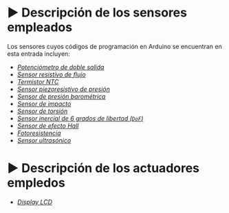 # ▶️ Descripción de los sensores empleados
Los sensores cuyos códigos de programación en Arduino se encuentran en esta entrada incluyen:
  * [_Potenciómetro de doble salida_](https://uelectronics.com/producto/potenciometro-6-pines-wh148/)
  * [_Sensor resistivo de flujo_](https://uelectronics.com/producto/sensor-de-flexion-4-5-pulgadas/)
  * [_Termistor NTC_](https://uelectronics.com/producto/termistor-ntc-ky-013/)
  * [_Sensor piezoresistivo de presión_](https://es.aliexpress.com/item/1005007057842984.html?src=google&pdp_npi=4%40dis!MXN!361.90!361.90!!!!!%40!12000044476224932!ppc!!!&src=google&albch=shopping&acnt=742-864-1166&isdl=y&slnk=&plac=&mtctp=&albbt=Google_7_shopping&aff_platform=google&aff_short_key=UneMJZVf&gclsrc=aw.ds&&albagn=888888&&ds_e_adid=&ds_e_matchtype=&ds_e_device=c&ds_e_network=x&ds_e_product_group_id=&ds_e_product_id=es1005007057842984&ds_e_product_merchant_id=106462169&ds_e_product_country=MX&ds_e_product_language=es&ds_e_product_channel=online&ds_e_product_store_id=&ds_url_v=2&albcp=21989024792&albag=&isSmbAutoCall=false&needSmbHouyi=false&gad_source=1&gclid=EAIaIQobChMIzcrR3IWTjAMVZ29_AB3IhwiHEAQYAyABEgKkU_D_BwE)
  * [_Sensor de presión barométrica_](https://uelectronics.com/producto/sensor-de-presion-barometrica-bmp180/)
  * [_Sensor de impacto_](https://uelectronics.com/producto/sensor-de-impacto-ky-031/?srsltid=AfmBOorSHLRPNL89z1BIMWWDx8cboDINKjblvRsT31n1iy8_KcAkEOMr)
  * [_Sensor de torsión_](https://uelectronics.com/producto/celda-de-carga-50kg-sen-10245/)
  * [_Sensor inercial de 6 grados de libertad (`DoF`)_](https://uelectronics.com/producto/imu-mpu6050-6-grados-de-libertad/?srsltid=AfmBOoo1-33dknzr0B-NkSTutuudQkN_3-Un7o71Ski201IsVBvO8qSP)
  * [_Sensor de efecto Hall_](https://techmake.com/products/senmag00078?srsltid=AfmBOoqbiyrriZsMPyj_aq_PwZrfJOd14JqwvPZa9aZH2zmN94dOo16S)
  * [_Fotoresistencia_](https://uelectronics.com/producto/fotoresistencia-ldr-5537/?srsltid=AfmBOorndoLmmTwjnmfssvgMCycuQpdZTaJdk7B2662nLZQpBoYfvAvo)
  * [_Sensor ultrasónico_](https://uelectronics.com/producto/sensor-ultrasonico-hc-sr04/?srsltid=AfmBOorn3znxqZR_ZdmyL3Yz5b3BrqJBfLNtZBkADGrNVQq8PrNoMOxL)

# ▶️ Descripción de los actuadores empledos
  * [_Display LCD_](https://uelectronics.com/producto/display-lcd-16x2-fondo-azul-amarillo-con-i2c/)
